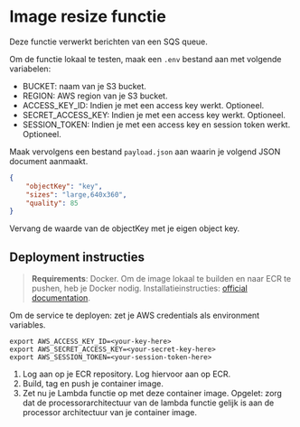 # Image resize functie

Deze functie verwerkt berichten van een SQS queue. 

Om de functie lokaal te testen, maak een `.env` bestand aan met volgende variabelen:
* BUCKET: naam van je S3 bucket.
* REGION: AWS region van je S3 bucket.
* ACCESS_KEY_ID: Indien je met een access key werkt. Optioneel.
* SECRET_ACCESS_KEY: Indien je met een access key werkt. Optioneel.
* SESSION_TOKEN: Indien je met een access key en session token werkt. Optioneel.

Maak vervolgens een bestand `payload.json` aan waarin je volgend JSON document aanmaakt. 
```json
{
    "objectKey": "key", 
    "sizes": "large,640x360",
    "quality": 85
}
```

Vervang de waarde van de objectKey met je eigen object key.

## Deployment instructies

> **Requirements**: Docker. Om de image lokaal te builden en naar ECR te pushen, heb je Docker nodig. Installatieinstructies: [official documentation](https://docs.docker.com/get-docker/).

Om de service te deployen: zet je AWS credentials als environment variables.

```
export AWS_ACCESS_KEY_ID=<your-key-here>
export AWS_SECRET_ACCESS_KEY=<your-secret-key-here>
export AWS_SESSION_TOKEN=<your-session-token-here>
```

1. Log aan op je ECR repository. Log hiervoor aan op ECR.
2. Build, tag en push je container image.
3. Zet nu je Lambda functie op met deze container image. Opgelet: zorg dat de processorarchitectuur van de lambda functie gelijk is aan de processor architectuur van je container image.
